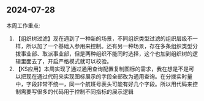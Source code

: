 ## 2024-07-28

本周工作重点:

1. 【组织树过滤】现在遇到了一种新的场景，不同组织类型过滤的组织层级不一样，所以加了一个基础入参用来控制。还有另一种场景，存在多条组织类型分拨事业部、取派事业部，但是两种组织不能同时选择，这个也加到组织树的逻辑里面去了，开启严格模式就可以校验。
1. 【KS应用】本周实现了通过通用查询配置复制图标的需求，我在想是不是可以把现在通过代码来实现图标展示的字段全部改为通用查询。在分拨实时量中，字段非常不统一，同一个航班号表头可能有好几个字段。所以用代码来控制需要写很多的代码用于控制不同指标的展示逻辑